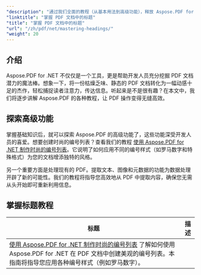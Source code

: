 ```yaml
---
"description": "通过我们全面的教程（从基本用法到高级功能），释放 Aspose.PDF for .NET 的潜力。提升您的 PDF 操作技能。"
"linktitle": "掌握 PDF 文档中的标题"
"title": "掌握 PDF 文档中的标题"
"url": "/zh/pdf/net/mastering-headings/"
"weight": 20
---
```


## 介绍

Aspose.PDF for .NET 不仅仅是一个工具，更是帮助开发人员充分挖掘 PDF 文档潜力的魔法棒。想象一下，将一份枯燥乏味、静态的 PDF 文档转化为一幅动感十足的杰作，轻松捕捉读者注意力，传达信息。听起来是不是很有趣？在本文中，我们将逐步讲解 Aspose.PDF 的各种教程，让 PDF 操作变得无缝高效。


## 探索高级功能

掌握基础知识后，就可以探索 Aspose.PDF 的高级功能了，这些功能深受开发人员的喜爱。想要创建时尚的编号列表？查看我们的教程 [使用 Aspose.PDF for .NET 制作时尚的编号列表](./stylish-numbered-lists/)。它说明了如何应用不同的编号样式（如罗马数字和特殊格式）为您的文档增添独特的风格。

另一个重要方面是处理现有的 PDF。提取文本、图像和元数据的功能为数据处理开辟了新的可能性。我们的教程将指导您高效地从 PDF 中提取内容，确保您无需从头开始即可重新利用信息。

## 掌握标题教程
标题 | 描述 |
| --- | --- | 
| [使用 Aspose.PDF for .NET 制作时尚的编号列表](./stylish-numbered-lists/) 了解如何使用 Aspose.PDF for .NET 在 PDF 文档中创建美观的编号列表。本指南将指导您应用各种编号样式（例如罗马数字）。|